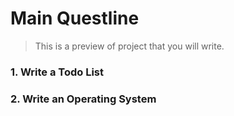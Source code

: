 # Main Questline
> This is a preview of project that you will write.


### **1. Write a Todo List**


### **2. Write an Operating System**
